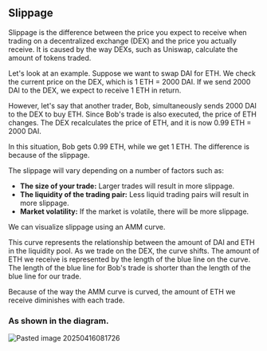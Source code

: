 ## Slippage

Slippage is the difference between the price you expect to receive when trading on a decentralized exchange (DEX) and the price you actually receive. It is caused by the way DEXs, such as Uniswap, calculate the amount of tokens traded.

Let's look at an example. Suppose we want to swap DAI for ETH. We check the current price on the DEX, which is 1 ETH = 2000 DAI. If we send 2000 DAI to the DEX, we expect to receive 1 ETH in return.

However, let's say that another trader, Bob, simultaneously sends 2000 DAI to the DEX to buy ETH. Since Bob's trade is also executed, the price of ETH changes. The DEX recalculates the price of ETH, and it is now 0.99 ETH = 2000 DAI.

In this situation, Bob gets 0.99 ETH, while we get 1 ETH. The difference is because of the slippage.

The slippage will vary depending on a number of factors such as:

- **The size of your trade:** Larger trades will result in more slippage.
- **The liquidity of the trading pair:** Less liquid trading pairs will result in more slippage.
- **Market volatility:** If the market is volatile, there will be more slippage.

We can visualize slippage using an AMM curve.

This curve represents the relationship between the amount of DAI and ETH in the liquidity pool. As we trade on the DEX, the curve shifts. The amount of ETH we receive is represented by the length of the blue line on the curve. The length of the blue line for Bob's trade is shorter than the length of the blue line for our trade.

Because of the way the AMM curve is curved, the amount of ETH we receive diminishes with each trade.

### As shown in the diagram.

![Pasted image 20250416081726](https://github.com/user-attachments/assets/47ff14b9-aaa0-4b29-84cf-98169327b47c)
